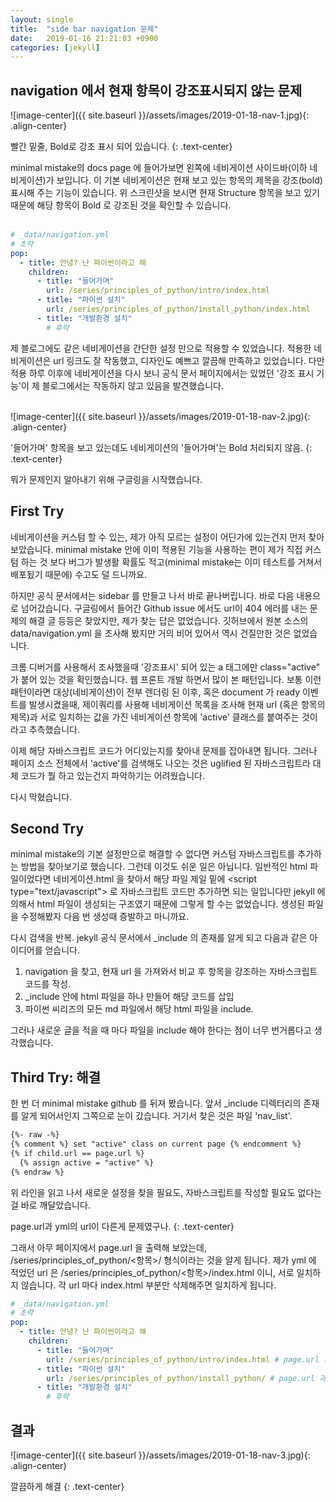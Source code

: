 ```yaml
---
layout: single
title:  "side bar navigation 문제"
date:   2019-01-16 21:21:03 +0900
categories: [jekyll]
---
```


<h2> navigation 에서 현재 항목이 강조표시되지 않는 문제 </h2>

![image-center]({{ site.baseurl }}/assets/images/2019-01-18-nav-1.jpg){: .align-center}

빨간 밑줄, Bold로 강조 표시 되어 있습니다.
{: .text-center}

minimal mistake의 docs page 에 들어가보면 왼쪽에 네비게이션 사이드바(이하 네비게이션)가 보입니다.
이 기본 네비게이션은 현재 보고 있는 항목의 제목을 강조(bold) 표시해 주는 기능이 있습니다. 
위 스크린샷을 보시면 현재 Structure 항목을 보고 있기 때문에 해당 항목이 Bold 로 강조된 것을 확인할 수 있습니다. 
<br><br>
```yaml
# _data/navigation.yml
# 초략
pop:
  - title: 안녕? 난 파이썬이라고 해
    children:
      - title: "들어가며"
        url: /series/principles_of_python/intro/index.html
      - title: "파이썬 설치"
        url: /series/principles_of_python/install_python/index.html
      - title: "개발환경 설치"
        # 후략
```
제 블로그에도 같은 네비게이션을 간단한 설정 만으로 적용할 수 있었습니다. 
적용한 네비게이션은 url 링크도 잘 작동했고, 디자인도 예쁘고 깔끔해 만족하고 있었습니다.
다만 적용 하루 이후에 네비게이션을 다시 보니
공식 문서 페이지에서는 있었던 '강조 표시 기능'이 제 블로그에서는 작동하지 않고 있음을 발견했습니다. 
<br><br>

![image-center]({{ site.baseurl }}/assets/images/2019-01-18-nav-2.jpg){: .align-center}

'들어가며' 항목을 보고 있는데도 네비게이션의 '들어가며'는 Bold 처리되지 않음.
{: .text-center}

뭐가 문제인지 알아내기 위해 구글링을 시작했습니다.


<h2>First Try</h2>
네비게이션을 커스텀 할 수 있는, 제가 아직 모르는 설정이 어딘가에 있는건지 먼저 찾아 보았습니다.
minimal mistake 안에 이미 적용된 기능을 사용하는 편이 제가 직접 커스텀 하는 것 보다
버그가 발생활 확률도 적고(minimal mistake는 이미 테스트를 거쳐서 배포됬기 때문에) 수고도 덜 드니까요.

하지만 공식 문서에서는 sidebar 를 만들고 나서 바로 끝나버립니다. 바로 다음 내용으로 넘어갔습니다.
구글링에서 들어간 Github issue 에서도 url이 404 에러를 내는 문제의 해결 글 
등등은 찾았지만, 제가 찾는 답은 없었습니다. 
깃허브에서 원본 소스의 data/navigation.yml 을 조사해 봤지만 거의 비어 있어서
역시 건질만한 것은 없었습니다.

크롬 디버거를 사용해서 조사했을때 '강조표시' 되어 있는 a 태그에만 class="active" 가
붙어 있는 것을 확인했습니다. 웹 프론트 개발 하면서 많이 본 패턴입니다.
보통 이런 패턴이라면 대상(네비게이션)이 전부 렌더링 된 이후,
혹은 document 가 ready 이벤트를 발생시켰을때,
제이쿼리를 사용해 네비게이션 목록을 조사해 현재 url (혹은 항목의 제목)과
서로 일치하는 값을 가진 네비게이션 항목에 'active' 클래스를 붙여주는 것이라고 추측했습니다.

이제 해당 자바스크립트 코드가 어디있는지를 찾아내 문제를 잡아내면 됩니다. 그러나
페이지 소스 전체에서 'active'를 검색해도 나오는 것은 uglified 된 자바스크립트라 
대체 코드가 뭘 하고 있는건지 파악하기는 어려웠습니다.

다시 막혔습니다.

<h2>Second Try</h2>

minimal mistake의 기본 설정만으로 해결할 수 없다면 커스텀 자바스크립트를 추가하는 방법을 찾아보기로 했습니다.
그런데 이것도 쉬운 일은 아닙니다. 일반적인 html 파일이었다면 네비게이션.html 을 찾아서 
해당 파일 제일 밑에 \<script type="text/javascript"\> 
로 자바스크립트 코드만 추가하면 되는 일입니다만 jekyll 에 의해서 html 파일이 생성되는 구조였기 때문에
그렇게 할 수는 없었습니다. 생성된 파일을 수정해봤자 다음 번 생성때 증발하고 마니까요. 

다시 검색을 반복. jekyll 공식 문서에서 _include 의 존재를 알게 되고 다음과 같은 아이디어를 얻습니다.
1. navigation 을 찾고, 현재 url 을 가져와서 비교 후 항목을 강조하는 자바스크립트 코드를 작성.
2. _include 안에 html 파일을 하나 만들어 해당 코드를 삽입
3. 파이썬 씨리즈의 모든 md 파일에서 해당 html 파일을 include.

그러나 새로운 글을 적을 때 마다 파일을 include 해야 한다는 점이 너무 번거롭다고 생각했습니다.

<h2>Third Try: 해결</h2>
한 번 더 minimal mistake github 를 뒤져 봤습니다. 앞서 _include 디렉터리의 존재를
알게 되어서인지 그쪽으로 눈이 갔습니다. 거기서 찾은 것은 파일 'nav_list'. 

```markdown
{%- raw -%} 
{% comment %} set "active" class on current page {% endcomment %}
{% if child.url == page.url %}
  {% assign active = "active" %} 
{% endraw %} 
```
위 라인을 읽고 나서 새로운 설정을 찾을 필요도, 자바스크립트를 작성할 필요도 없다는 걸 바로 깨달았습니다.

page.url과 yml의 url이 다른게 문제였구나.
{: .text-center}

그래서 아무 페이지에서 page.url 을 출력해 보았는데, /series/principles_of_python/<항목>/ 형식이라는 것을 알게 됩니다.
제가 yml 에 적었던 url 은 /series/principles_of_python/<항목>/index.html 이니, 서로 일치하지 않습니다.
각 url 마다 index.html 부분만 삭제해주면 일치하게 됩니다.

```yaml
# _data/navigation.yml
# 초략
pop:
  - title: 안녕? 난 파이썬이라고 해
    children:
      - title: "들어가며"
        url: /series/principles_of_python/intro/index.html # page.url 과 맞지 않음.
      - title: "파이썬 설치"
        url: /series/principles_of_python/install_python/ # page.url 과 일치함. 모든 url 을 이와같이 바꿔야 함.
      - title: "개발환경 설치"
        # 후략
```


<h2>결과</h2>

![image-center]({{ site.baseurl }}/assets/images/2019-01-18-nav-3.jpg){: .align-center}

깔끔하게 해결
{: .text-center}
